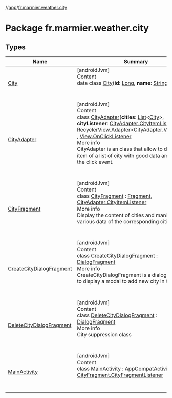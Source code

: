 //[app](../../index.md)/[fr.marmier.weather.city](index.md)



# Package fr.marmier.weather.city  


## Types  
  
|  Name |  Summary | 
|---|---|
| <a name="fr.marmier.weather.city/City///PointingToDeclaration/"></a>[City](-city/index.md)| <a name="fr.marmier.weather.city/City///PointingToDeclaration/"></a>[androidJvm]  <br>Content  <br>data class [City](-city/index.md)(**id**: [Long](https://kotlinlang.org/api/latest/jvm/stdlib/kotlin/-long/index.html), **name**: [String](https://kotlinlang.org/api/latest/jvm/stdlib/kotlin/-string/index.html))  <br><br><br>|
| <a name="fr.marmier.weather.city/CityAdapter///PointingToDeclaration/"></a>[CityAdapter](-city-adapter/index.md)| <a name="fr.marmier.weather.city/CityAdapter///PointingToDeclaration/"></a>[androidJvm]  <br>Content  <br>class [CityAdapter](-city-adapter/index.md)(**cities**: [List](https://kotlinlang.org/api/latest/jvm/stdlib/kotlin.collections/-list/index.html)<[City](-city/index.md)>, **cityListener**: [CityAdapter.CityItemListener](-city-adapter/-city-item-listener/index.md)) : [RecyclerView.Adapter](https://developer.android.com/reference/kotlin/androidx/recyclerview/widget/RecyclerView.Adapter.html)<[CityAdapter.ViewHolder](-city-adapter/-view-holder/index.md)> , [View.OnClickListener](https://developer.android.com/reference/kotlin/android/view/View.OnClickListener.html)  <br>More info  <br>CityAdapter is an class that allow to display each item of a list of city with good data and manage the click event.  <br><br><br>|
| <a name="fr.marmier.weather.city/CityFragment///PointingToDeclaration/"></a>[CityFragment](-city-fragment/index.md)| <a name="fr.marmier.weather.city/CityFragment///PointingToDeclaration/"></a>[androidJvm]  <br>Content  <br>class [CityFragment](-city-fragment/index.md) : [Fragment](https://developer.android.com/reference/kotlin/androidx/fragment/app/Fragment.html), [CityAdapter.CityItemListener](-city-adapter/-city-item-listener/index.md)  <br>More info  <br>Display the content of cities and manipulate the various data of the corresponding cities  <br><br><br>|
| <a name="fr.marmier.weather.city/CreateCityDialogFragment///PointingToDeclaration/"></a>[CreateCityDialogFragment](-create-city-dialog-fragment/index.md)| <a name="fr.marmier.weather.city/CreateCityDialogFragment///PointingToDeclaration/"></a>[androidJvm]  <br>Content  <br>class [CreateCityDialogFragment](-create-city-dialog-fragment/index.md) : [DialogFragment](https://developer.android.com/reference/kotlin/androidx/fragment/app/DialogFragment.html)  <br>More info  <br>CreateCityDialogFragment is a dialog that allow to display a modal to add new city in the list  <br><br><br>|
| <a name="fr.marmier.weather.city/DeleteCityDialogFragment///PointingToDeclaration/"></a>[DeleteCityDialogFragment](-delete-city-dialog-fragment/index.md)| <a name="fr.marmier.weather.city/DeleteCityDialogFragment///PointingToDeclaration/"></a>[androidJvm]  <br>Content  <br>class [DeleteCityDialogFragment](-delete-city-dialog-fragment/index.md) : [DialogFragment](https://developer.android.com/reference/kotlin/androidx/fragment/app/DialogFragment.html)  <br>More info  <br>City suppression class  <br><br><br>|
| <a name="fr.marmier.weather.city/MainActivity///PointingToDeclaration/"></a>[MainActivity](-main-activity/index.md)| <a name="fr.marmier.weather.city/MainActivity///PointingToDeclaration/"></a>[androidJvm]  <br>Content  <br>class [MainActivity](-main-activity/index.md) : [AppCompatActivity](https://developer.android.com/reference/kotlin/androidx/appcompat/app/AppCompatActivity.html), [CityFragment.CityFragmentListener](-city-fragment/-city-fragment-listener/index.md)  <br><br><br>|

